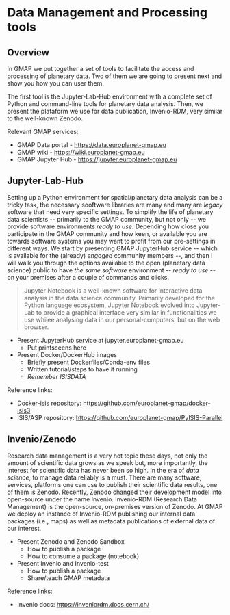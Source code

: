 # Data Management and Processing tools

## Overview

In GMAP we put together a set of tools to facilitate the access and processing of planetary data. Two of them we are going to present next and show you how you can user them.

The first tool is the Jupyter-Lab-Hub environment with a complete set of Python and command-line tools for planetary data analysis.
Then, we present the plataform we use for data publication, Invenio-RDM, very similar to the well-known Zenodo.

Relevant GMAP services:

- GMAP Data portal - https://data.europlanet-gmap.eu
- GMAP wiki - https://wiki.europlanet-gmap.eu
- GMAP Jupyter Hub - https://jupyter.europlanet-gmap.eu


## Jupyter-Lab-Hub

Setting up a Python environment for spatial/planetary data analysis can be a tricky task, the necessary sooftware libraries are many and many are _legacy_ software that need very specific settings.
To simplify the life of planetary data scientists -- primarily to the GMAP community, but not only -- we provide software environments _ready to use_.
Depending how close you participate in the GMAP community and how keen, or available you are towards software systems you may want to profit from our pre-settings in different ways.
We start by presenting GMAP JupyterHub service -- which is available for the (already) _engaged_ community members --, and then I will walk you through the options available to the open (planetary data science) public to have _the same software_ environment -- _ready to use_ -- on your premises after a couple of commands and clicks.

> Jupyter Notebook is a well-known software for interactive data analysis in the data science community. Primarily developed for the Python language ecosystem, Jupyter Notebook evolved into Jupyter-Lab to provide a graphical interface very similar in functionalities we use whilee analysing data in our personal-computers, but on the web browser.

- Present JupyterHub service at jupyter.europlanet-gmap.eu
    - Put printsceens here
- Present Docker/DockerHub images
    - Briefly present Dockerfiles/Conda-env files
    - Written tutorial/steps to have it running
    - _Remember ISISDATA_


Reference links:

- Docker-isis repository: https://github.com/europlanet-gmap/docker-isis3
- ISIS/ASP repository: https://github.com/europlanet-gmap/PyISIS-Parallel


## Invenio/Zenodo

Research data management is a very hot topic these days, not only the amount of scientific data grows as we speak but, more importantly, the interest for scientific data has never been so high.
In the era of _data science_, to manage data reliably is a must.
There are many software, services, platforms one can use to publish their scientific data results, one of them is Zenodo.
Recently, Zenodo changed their development model into open-source under the name Invenio. Invenio-RDM (Research Data Management) is the open-source, on-premises version of Zenodo.
At GMAP we deploy an instance of Invenio-RDM publishing our internal data packages (i.e., maps) as well as metadata publications of external data of our interest.

- Present Zenodo and Zenodo Sandbox
    - How to publish a package
    - How to consume a package (notebook)
- Present Invenio and Invenio-test
    - How to publish a package
    - Share/teach GMAP metadata

Reference links:

- Invenio docs: https://inveniordm.docs.cern.ch/
